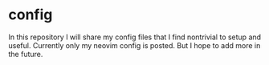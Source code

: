 # config

In this repository I will share my config files that I find nontrivial to setup and useful. Currently only my neovim config is posted. But I hope to add more in the future. 
